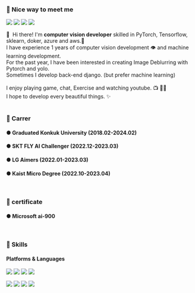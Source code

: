 ### 🤩 Nice way to meet me
<p>
    <a href="https://www.instagram.com/taewan1554/" target="_blank"><img src="https://img.shields.io/badge/Instagram-E4405F?style=flat-square&logo=Instagram&logoColor=white"/></a>
  <a href="https://velog.io/@qqq3964" target="_blank"><img src="https://img.shields.io/badge/Tech blog-20C997?style=flat-square&logo=Velog&logoColor=white"/></a>
  <a href="https://www.linkedin.com/in/taewan-kim-259a05205/" target="_blank"><img src="https://img.shields.io/badge/TaewanKim-0A66C2?style=flat-square&logo=Linkedin&logoColor=white"/></a>
  <a href="mailto:qqq3964@konkuk.ac.kr" target="_blank"><img src="https://img.shields.io/badge/qqq3964@konkuk.ac.kr-EA4335?style=flat-square&logo=Gmail&logoColor=white"/></a>
</p>

<p>
  👋&nbsp; Hi there! I'm <b>computer vision developer</b> skilled in PyTorch, Tensorflow, sklearn, doker, azure and aws.🚀<br/>
  I have experience 1 years of computer vision development 👁️ and machine learning development.<br/>
  For the past year, I have been interested in creating Image Deblurring with Pytorch and yolo.<br/>
  Sometimes I develop back-end django. (but prefer machine learning)<br/><br/>
  I enjoy playing game, chat, Exercise and watching youtube. 📺 🚴‍♂️<br/>
  I hope to develop every beautiful things. ✨ <br/><br/>
</p>

### 💼 Carrer
#### ● Graduated Konkuk University (2018.02-2024.02)
#### ● SKT FLY AI Challenger (2022.12-2023.03)
#### ● LG Aimers (2022.01-2023.03)
#### ● Kaist Micro Degree (2022.10-2023.04)
<br/>

### 🪪 certificate
#### ● Microsoft ai-900
<br/>

### 💪 Skills
#### Platforms & Languages
<p>
  <img src="https://img.shields.io/badge/Python-3776AB?style=flat-square&logo=Python&logoColor=white"/>
  <img src="https://img.shields.io/badge/PyTorch-EE4C2C?style=flat-square&logo=PyTorch&logoColor=black"/>
  <img src="https://img.shields.io/badge/TensorFlow-FF6F00?style=flat-square&logo=TensorFlow&logoColor=white"/>
  <img src="https://img.shields.io/badge/Django-092E20?style=flat-square&logo=Django&logoColor=white"/>
</p>
<p>
  <img src="https://img.shields.io/badge/Docker-2496ED?style=flat-square&logo=Docker&logoColor=black"/> 
  <img src="https://img.shields.io/badge/Amazon AWS-232F3E?style=flat-square&logo=Amazon AWS&logoColor=white"/>
  <img src="https://img.shields.io/badge/C-A8B9CC?style=flat-square&logo=C&logoColor=white"/>
  <img src="https://img.shields.io/badge/scikit-learn-F7931E?style=flat-square&logo=scikit-learn&logoColor=white"/>

</p>
